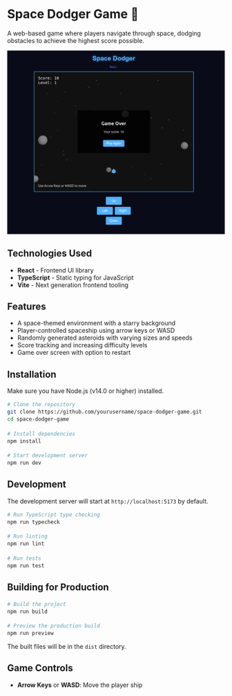 # Space Dodger Game 🚀

A web-based game where players navigate through space, dodging obstacles to achieve the highest score possible.

![Space Dodger Screen Shot](docs-resources/space-dodger-screen-shot.png)

## Technologies Used

- **React** - Frontend UI library
- **TypeScript** - Static typing for JavaScript
- **Vite** - Next generation frontend tooling

## Features

- A space-themed environment with a starry background
- Player-controlled spaceship using arrow keys or WASD
- Randomly generated asteroids with varying sizes and speeds
- Score tracking and increasing difficulty levels
- Game over screen with option to restart

## Installation

Make sure you have Node.js (v14.0 or higher) installed.

```bash
# Clone the repository
git clone https://github.com/yourusername/space-dodger-game.git
cd space-dodger-game

# Install dependencies
npm install

# Start development server
npm run dev
```

## Development

The development server will start at `http://localhost:5173` by default.

```bash
# Run TypeScript type checking
npm run typecheck

# Run linting
npm run lint

# Run tests
npm run test
```

## Building for Production

```bash
# Build the project
npm run build

# Preview the production build
npm run preview
```

The built files will be in the `dist` directory.

## Game Controls

- **Arrow Keys** or **WASD**: Move the player ship
